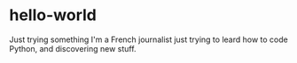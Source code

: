 # hello-world
Just trying something
I'm a French journalist just trying to leard how to code Python, and discovering new stuff.
